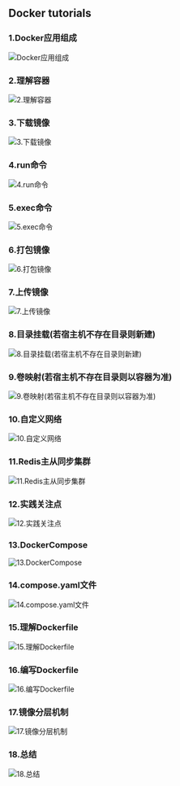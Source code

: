 ## Docker tutorials

### 1.Docker应用组成

![Docker应用组成](1.Docker应用组成.png)

### 2.理解容器

![2.理解容器](2.理解容器.png)

### 3.下载镜像

![3.下载镜像](3.下载镜像.png)

### 4.run命令

![4.run命令](4.run命令.png)

### 5.exec命令

![5.exec命令](5.exec命令.png)

### 6.打包镜像

![6.打包镜像](6.打包镜像.png)

### 7.上传镜像

![7.上传镜像](7.上传镜像.png)

### 8.目录挂载(若宿主机不存在目录则新建)

![8.目录挂载(若宿主机不存在目录则新建)](8.目录挂载(若宿主机不存在目录则新建).png)

### 9.卷映射(若宿主机不存在目录则以容器为准)

![9.卷映射(若宿主机不存在目录则以容器为准)](9.卷映射(若宿主机不存在目录则以容器为准).png)

### 10.自定义网络

![10.自定义网络](10.自定义网络.png)

### 11.Redis主从同步集群

![11.Redis主从同步集群](11.Redis主从同步集群.png)

### 12.实践关注点

![12.实践关注点](12.实践关注点.png)

### 13.DockerCompose

![13.DockerCompose](13.DockerCompose.png)

### 14.compose.yaml文件

![14.compose.yaml文件](14.compose.yaml文件.png)

### 15.理解Dockerfile

![15.理解Dockerfile](15.理解Dockerfile.png)

### 16.编写Dockerfile

![16.编写Dockerfile](16.编写Dockerfile.png)

### 17.镜像分层机制

![17.镜像分层机制](17.镜像分层机制.png)

### 18.总结

![18.总结](18.总结.png)

